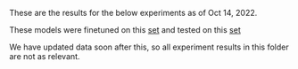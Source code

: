 These are the results for the below experiments as of Oct 14, 2022.

These models were finetuned on this [set](https://github.com/Linguae-Dharmae/language-models/blob/912e507586de060bccd93222332d1d958d7bb154/tib/data/tib_train.tsv.gz) and tested on this [set](https://github.com/Linguae-Dharmae/language-models/blob/912e507586de060bccd93222332d1d958d7bb154/tib/data/tib_test.tsv.gz)

We have updated data soon after this, so all experiment results in this folder are not as relevant. 
